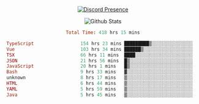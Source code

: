 <!DOCTYPE html>
<body>
<div align="center">

  [![Discord Presence](https://lanyard.cnrad.dev/api/576097150359044106)](https://discord.com/users/576097150359044106)
  
  ![Github Stats](https://github-readme-stats.vercel.app/api?username=verycrunchy&show_icons=true&theme=radical)

<!--START_SECTION:waka-->

```ruby
Total Time: 418 hrs 15 mins

TypeScript                 154 hrs 23 mins █████████▒░░░░░░░░░░░░░░░   36.92 %
Vue                        103 hrs 34 mins ██████▒░░░░░░░░░░░░░░░░░░   24.77 %
TSX                        66 hrs 11 mins  ████░░░░░░░░░░░░░░░░░░░░░   15.83 %
JSON                       21 hrs 56 mins  █▒░░░░░░░░░░░░░░░░░░░░░░░   05.25 %
JavaScript                 20 hrs 1 mins   █▒░░░░░░░░░░░░░░░░░░░░░░░   04.79 %
Bash                       9 hrs 33 mins   ▓░░░░░░░░░░░░░░░░░░░░░░░░   02.28 %
unknown                    8 hrs 17 mins   ▒░░░░░░░░░░░░░░░░░░░░░░░░   01.98 %
HTML                       6 hrs 44 mins   ▒░░░░░░░░░░░░░░░░░░░░░░░░   01.61 %
YAML                       5 hrs 59 mins   ▒░░░░░░░░░░░░░░░░░░░░░░░░   01.43 %
Java                       5 hrs 45 mins   ▒░░░░░░░░░░░░░░░░░░░░░░░░   01.37 %
```

<!--END_SECTION:waka-->
</div>
</body>
</html>

